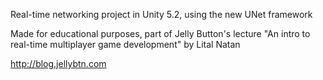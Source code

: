 Real-time networking project in Unity 5.2, using the new UNet framework

Made for educational purposes, part of Jelly Button's lecture "An intro to real-time multiplayer game development" by Lital Natan

http://blog.jellybtn.com


